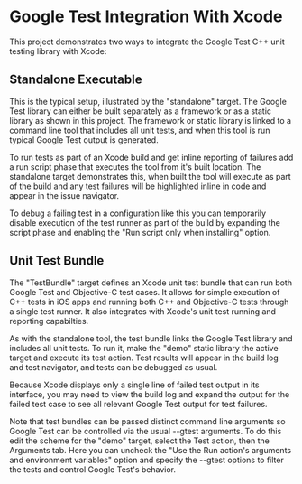 # Google Test Integration With Xcode

This project demonstrates two ways to integrate the Google Test C++ unit testing library with Xcode:

## Standalone Executable

This is the typical setup, illustrated by the "standalone" target. The Google Test library can either be built separately as a framework or as a static library as shown in this project. The framework or static library is linked to a command line tool that includes all unit tests, and when this tool is run typical Google Test output is generated.

To run tests as part of an Xcode build and get inline reporting of failures add a run script phase that executes the tool from it's built location. The standalone target demonstrates this, when built the tool will execute as part of the build and any test failures will be highlighted inline in code and appear in the issue navigator.

To debug a failing test in a configuration like this you can temporarily disable execution of the test runner as part of the build by expanding the script phase and enabling the "Run script only when installing" option.

## Unit Test Bundle

The "TestBundle" target defines an Xcode unit test bundle that can run both Google Test and Objective-C test cases. It allows for simple execution of C++ tests in iOS apps and running both C++ and Objective-C tests through a single test runner. It also integrates with Xcode's unit test running and reporting capabilties.

As with the standalone tool, the test bundle links the Google Test library and includes all unit tests. To run it, make the "demo" static library the active target and execute its test action. Test results will appear in the build log and test navigator, and tests can be debugged as usual.

Because Xcode displays only a single line of failed test output in its interface, you may need to view the build log and expand the output for the failed test case to see all relevant Google Test output for test failures.

Note that test bundles can be passed distinct command line arguments so Google Test can be controlled via the usual --gtest arguments. To do this edit the scheme for the "demo" target, select the Test action, then the Arguments tab. Here you can uncheck the "Use the Run action's arguments and environment variables" option and specify the --gtest options to filter the tests and control Google Test's behavior.